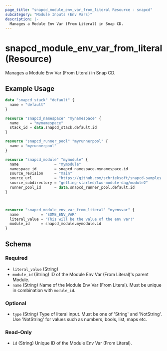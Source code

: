 ```yaml
---
page_title: "snapcd_module_env_var_from_literal Resource - snapcd"
subcategory: "Module Inputs (Env Vars)"
description: |-
  Manages a Module Env Var (From Literal) in Snap CD.
---
```


# snapcd_module_env_var_from_literal (Resource)

Manages a Module Env Var (From Literal) in Snap CD.


## Example Usage

```terraform
data "snapcd_stack" "default" {
  name = "default"
}

resource "snapcd_namespace" "mynamespace" {
  name     = "mynamespace"
  stack_id = data.snapcd_stack.default.id
}

resource "snapcd_runner_pool" "myrunnerpool" {
  name = "myrunnerpool"
}

resource "snapcd_module" "mymodule" {
  name                = "mymodule"
  namespace_id        = snapcd_namespace.mynamespace.id
  source_revision     = "main"
  source_url          = "https://github.com/schrieksoft/snapcd-samples.git"
  source_subdirectory = "getting-started/two-module-dag/module2"
  runner_pool_id      = data.snapcd_runner_pool.default.id
}



resource "snapcd_module_env_var_from_literal" "myenvvar" {
  name          = "SOME_ENV_VAR"
  literal_value = "This will be the value of the env var!"
  module_id     = snapcd_module.mymodule.id
}
```

<!-- schema generated by tfplugindocs -->
## Schema

### Required

- `literal_value` (String)
- `module_id` (String) ID of the Module Env Var (From Literal)'s parent Module.
- `name` (String) Name of the Module Env Var (From Literal).  Must be unique in combination with `module_id`.

### Optional

- `type` (String) Type of literal input. Must be one of 'String' and 'NotString'. Use 'NotString' for values such as numbers, bools, list, maps etc.

### Read-Only

- `id` (String) Unique ID of the Module Env Var (From Literal).
